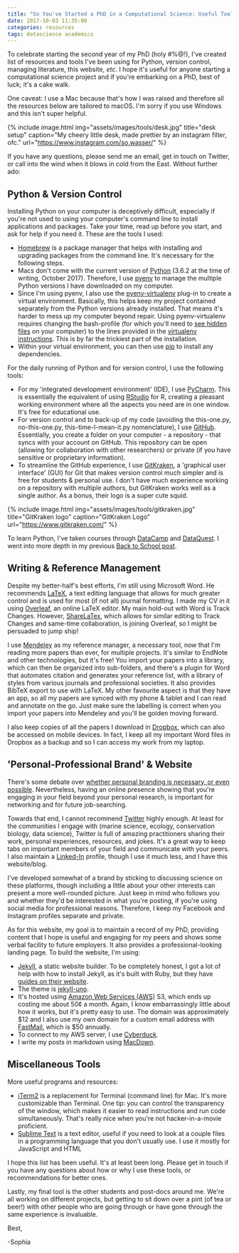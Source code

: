 ```yaml
---
title: "So You've Started a PhD in a Computational Science: Useful Tools & Resources"
date: 2017-10-03 11:35:00
categories: resources
tags: datascience academics
---
```


To celebrate starting the second year of my PhD (holy #%@!), I've created list of resources and tools I've been using for Python, version control, managing literature, this website, _etc_. I hope it's useful for anyone starting a computational science project and if you're embarking on a PhD, best of luck; it's a cake walk.


One caveat: I use a Mac because that's how I was raised and therefore all the resources below are tailored to macOS. I'm sorry if you use Windows and this isn't super helpful. 

{% include image.html img="assets/images/tools/desk.jpg" title="desk setup" caption="My cheery little desk, made prettier by an instagram filter, ofc." url="https://www.instagram.com/so.wasser/" %}

If you have any questions, please send me an email, get in touch on Twitter, or call into the wind when it blows in cold from the East. Without further ado:


## Python & Version Control
Installing Python on your computer is deceptively difficult, especially if you're not used to using your computer's command line to install applications and packages. Take your time, read up before you start, and ask for help if you need it. These are the tools I used:

* [Homebrew][HB] is a package manager that helps with installing and upgrading packages from the command line. It's necessary for the following steps.
* Macs don't come with the current version of [Python][python] (3.6.2 at the time of writing, October 2017). Therefore, I use [pyenv][pyenv] to manage the multiple Python versions I have downloaded on my computer.
* Since I'm using pyenv, I also use the [pyenv-virtualenv][py-v] plug-in to create a virtual environment. Basically, this helps keep my project contained separately from the Python versions already installed. That means it's harder to mess up my computer beyond repair. Using pyenv-virtualenv requires changing the bash-profile (for which you'll need to [see hidden files][hidden] on your computer) to the lines provided in the [virtualenv instructions][py-v]. This is by far the trickiest part of the installation.
* Within your virtual environment, you can then use [pip][pip] to install any dependencies.

For the daily running of Python and for version control, I use the following tools:

* For my 'integrated development environment' (IDE), I use [PyCharm][PyCharm]. This is essentially the equivalent of using [RStudio][RS] for R, creating a pleasant working environment where all the aspects you need are in one window. It's free for educational use.
* For version control and to back-up of my code (avoiding the this-one.py, no-this-one.py, this-time-I-mean-it.py nomenclature), I use [GitHub][git]. Essentially, you create a folder on your computer - a repository - that syncs with your account on GitHub. This repository can be open (allowing for collaboration with other researchers) or private (if you have sensitive or proprietary information).
* To streamline the GitHub experience, I use [GitKraken][GK], a 'graphical user interface' (GUI) for Git that makes version control much simpler and is free for students & personal use. I don't have much experience working on a repository with multiple authors, but GitKraken works well as a single author. As a bonus, their logo is a super cute squid.

{% include image.html
            img="assets/images/tools/gitkraken.jpg"
            title="GitKraken logo"
            caption="GitKraken Logo"
            url="https://www.gitkraken.com/" %}

To learn Python, I've taken courses through [DataCamp][DC] and [DataQuest][DQ]. I went into more depth in my previous [Back to School post][post].


## Writing & Reference Management
Despite my better-half's best efforts, I'm still using Microsoft Word. He recommends [LaTeX][latex], a text editing language that allows for much greater control and is used for most (if not all) journal formatting. I made my CV in it using [Overleaf][overleaf], an online LaTeX editor. My main hold-out with Word is Track Changes. However, [ShareLaTex][SLT], which allows for similar editing to Track Changes and same-time collaboration, is joining Overleaf, so I might be persuaded to jump ship!

I use [Mendeley][M] as my reference manager, a necessary tool, now that I'm reading more papers than ever, for multiple projects. It's similar to EndNote and other technologies, but it's free! You import your papers into a library, which can then be organized into sub-folders, and there's a plugin for Word that automates citation and generates your reference list, with a library of styles from various journals and professional societies. It also provides BibTeX export to use with LaTeX. My other favourite aspect is that they have an app, so all my papers are synced with my phone & tablet and I can read and annotate on the go. Just make sure the labelling is correct when you import your papers into Mendeley and you'll be golden moving forward.

I also keep copies of all the papers I download in [Dropbox][db], which can also be accessed on mobile devices. In fact, I keep all my important Word files in Dropbox as a backup and so I can access my work from my laptop.


## 'Personal-Professional Brand' & Website
There's some debate over [whether personal branding is necessary, or even possible][branding]. Nevertheless, having an online presence showing that you're engaging in your field beyond your personal research, is important for networking and for future job-searching. 

Towards that end, I cannot recommend [Twitter][twitter] highly enough. At least for the communities I engage with (marine science, ecology, conservation biology, data science), Twitter is full of amazing practitioners sharing their work, personal experiences, resources, and jokes. It's a great way to keep tabs on important members of your field and communicate with your peers. I also maintain a [Linked-In][LI] profile, though I use it much less, and I have this website/blog. 

I've developed somewhat of a brand by sticking to discussing science on these platforms, though including a little about your other interests can present a more well-rounded picture. Just keep in mind who follows you and whether they'd be interested in what you're posting, if you're using social media for professional reasons. Therefore, I keep my Facebook and Instagram profiles separate and private.

As for this website, my goal is to maintain a record of my PhD, providing content that I hope is useful and engaging for my peers and shows some verbal facility to future employers. It also provides a professional-looking landing page. To build the website, I'm using: 

* [Jekyll][jekyll], a static website builder. To be completely honest, I got a lot of help with how to install Jekyll, as it's built with Ruby, but they have [guides on their website][j-howto].
* The theme is [jekyll-uno][uno].
* It's hosted using [Amazon Web Services (AWS)][AWS] S3, which ends up costing me about 50¢ a month. Again, I know embarrassingly little about how it works, but it's pretty easy to use. The domain was approximately $12 and I also use my own domain for a custom email address with [FastMail][FM], which is $50 annually.
* To connect to my AWS server, I use [Cyberduck][duck].
* I write my posts in markdown using [MacDown][MD].


## Miscellaneous Tools
More useful programs and resources:

* [iTerm2][iterm] is a replacement for Terminal (command line) for Mac. It's more customizable than Terminal. One tip: you can control the transparency of the window, which makes it easier to read instructions and run code simultaneously. That's really nice when you're not hacker-in-a-movie proficient.
* [Sublime Text][ST] is a text editor, useful if you need to look at a couple files in a programming language that you don't usually use. I use it mostly for JavaScript and HTML

I hope this list has been useful. It's at least been long. Please get in touch if you have any questions about how or why I use these tools, or recommendations for better ones.

Lastly, my final tool is the other students and post-docs around me. We're all working on different projects, but getting to sit down over a pint (of tea or beer!) with other people who are going through or have gone through the same experience is invaluable.

Best,

-Sophia




[HB]: https://brew.sh/
[python]: https://www.python.org/downloads/
[pyenv]: https://github.com/pyenv/pyenv
[hidden]: https://ianlunn.co.uk/articles/quickly-showhide-hidden-files-mac-os-x-mavericks/
[py-v]: https://github.com/pyenv/pyenv-virtualenv
[pip]: https://pip.pypa.io/en/stable/
[PyCharm]: https://www.jetbrains.com/pycharm/
[RS]: https://www.rstudio.com/
[git]: https://github.com/
[GK]: https://www.gitkraken.com/
[DC]: https://www.datacamp.com/home
[DQ]: https://www.dataquest.io/home
[post]: https://sowasser.com/back-to-school-python-resources/
[latex]: https://www.latex-project.org/
[overleaf]: https://www.overleaf.com/
[SLT]: https://www.sharelatex.com/
[M]: https://www.mendeley.com/
[db]: https://www.dropbox.com/?landing=dbv2
[branding]: http://www.bbc.com/capital/story/20170723-the-case-against-personal-brands
[twitter]: https://twitter.com/
[LI]: https://www.linkedin.com/feed/
[jekyll]: https://jekyllrb.com/
[j-howto]: https://jekyllrb.com/docs/home/
[uno]: https://github.com/joshgerdes/jekyll-uno
[AWS]: https://aws.amazon.com/
[FM]: https://www.fastmail.com/
[duck]: https://cyberduck.io/?l=en
[MD]: https://macdown.uranusjr.com/
[iterm]: https://www.iterm2.com/
[slack]: https://slack.com/
[ST]: https://www.sublimetext.com/